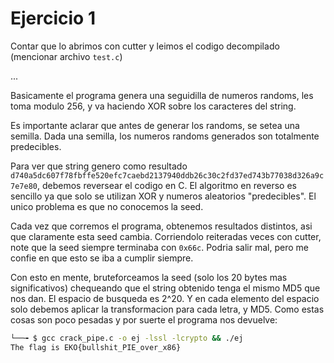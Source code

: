 # Ejercicio 1

Contar que lo abrimos con cutter y leimos el codigo decompilado (mencionar archivo `test.c`)

...

Basicamente el programa genera una seguidilla de numeros randoms, les toma modulo 256, y va haciendo XOR sobre los caracteres del string.

Es importante aclarar que antes de generar los randoms, se setea una semilla. Dada una semilla, los numeros randoms generados son totalmente predecibles.

Para ver que string genero como resultado `d740a5dc607f78fbffe520efc7caebd2137940ddb26c30c2fd37ed743b77038d326a9c7e7e80`, debemos reversear el codigo en C. El algoritmo en reverso es sencillo ya que solo se utilizan XOR y numeros aleatorios "predecibles". El unico problema es que no conocemos la seed.

Cada vez que corremos el programa, obtenemos resultados distintos, asi que claramente esta seed cambia. Corriendolo reiteradas veces con cutter, note que la seed siempre terminaba con `0x66c`. Podria salir mal, pero me confie en que esto se iba a cumplir siempre.

Con esto en mente, bruteforceamos la seed (solo los 20 bytes mas significativos) chequeando que el string obtenido tenga el mismo MD5 que nos dan. El espacio de busqueda es 2^20. Y en cada elemento del espacio solo debemos aplicar la transformacion para cada letra, y MD5. Como estas cosas son poco pesadas y por suerte el programa nos devuelve: 

```bash
└──╼ $ gcc crack_pipe.c -o ej -lssl -lcrypto && ./ej
The flag is EKO{bullshit_PIE_over_x86}
```